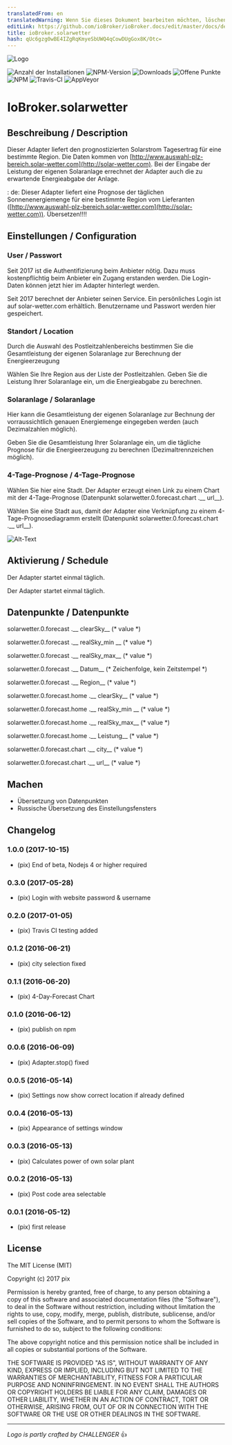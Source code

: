 ```yaml
---
translatedFrom: en
translatedWarning: Wenn Sie dieses Dokument bearbeiten möchten, löschen Sie bitte das Feld "translationsFrom". Andernfalls wird dieses Dokument automatisch erneut übersetzt
editLink: https://github.com/ioBroker/ioBroker.docs/edit/master/docs/de/adapterref/iobroker.solarwetter/README.md
title: ioBroker.solarwetter
hash: qUc6gzg0wBE4IZgRqKmyeSbUWQ4qCowDUgGox8K/Otc=
---
```

![Logo](../../../en/adapterref/iobroker.solarwetter/admin/solarwetter.png)

![Anzahl der Installationen](http://iobroker.live/badges/solarwetter-stable.svg)
![NPM-Version](http://img.shields.io/npm/v/iobroker.solarwetter.svg)
![Downloads](https://img.shields.io/npm/dm/iobroker.solarwetter.svg)
![Offene Punkte](http://githubbadges.herokuapp.com/Pix---/ioBroker.solarwetter/issues.svg)
![NPM](https://nodei.co/npm/iobroker.solarwetter.png?downloads=true)
![Travis-CI](http://img.shields.io/travis/Pix---/ioBroker.solarwetter/master.svg)
![AppVeyor](https://ci.appveyor.com/api/projects/status/github/Pix---/ioBroker.solarwetter?branch=master&svg=true)

# IoBroker.solarwetter
## Beschreibung / Description
Dieser Adapter liefert den prognostizierten Solarstrom Tagesertrag für eine bestimmte Region. Die Daten kommen von [http://www.auswahl-plz-bereich.solar-wetter.com](http://solar-wetter.com).
Bei der Eingabe der Leistung der eigenen Solaranlage errechnet der Adapter auch die zu erwartende Energieabgabe der Anlage.

: de: Dieser Adapter liefert eine Prognose der täglichen Sonnenenergiemenge für eine bestimmte Region vom Lieferanten ([http://www.auswahl-plz-bereich.solar-wetter.com](http://solar-wetter.com)).
Übersetzen!!!!

## Einstellungen / Configuration
### User / Passwort
Seit 2017 ist die Authentifizierung beim Anbieter nötig. Dazu muss kostenpflichtig beim Anbieter ein Zugang erstanden werden. Die Login-Daten können jetzt hier im Adapter hinterlegt werden.

Seit 2017 berechnet der Anbieter seinen Service. Ein persönliches Login ist auf solar-wetter.com erhältlich. Benutzername und Passwort werden hier gespeichert.

### Standort / Location
Durch die Auswahl des Postleitzahlenbereichs bestimmen Sie die Gesamtleistung der eigenen Solaranlage zur Berechnung der Energieerzeugung

Wählen Sie Ihre Region aus der Liste der Postleitzahlen.
Geben Sie die Leistung Ihrer Solaranlage ein, um die Energieabgabe zu berechnen.

### Solaranlage / Solaranlage
Hier kann die Gesamtleistung der eigenen Solaranlage zur Bechnung der vorraussichtlich genauen Energiemenge eingegeben werden (auch Dezimalzahlen möglich).

Geben Sie die Gesamtleistung Ihrer Solaranlage ein, um die tägliche Prognose für die Energieerzeugung zu berechnen (Dezimaltrennzeichen möglich).

### 4-Tage-Prognose / 4-Tage-Prognose
Wählen Sie hier eine Stadt. Der Adapter erzeugt einen Link zu einem Chart mit der 4-Tage-Prognose (Datenpunkt solarwetter.0.forecast.chart .__ url__).

Wählen Sie eine Stadt aus, damit der Adapter eine Verknüpfung zu einem 4-Tage-Prognosediagramm erstellt (Datenpunkt solarwetter.0.forecast.chart .__ url__).

![Alt-Text](../../../en/adapterref/iobroker.solarwetter/img/solarwetterSettingScreenshot.jpg "Screenshot-Einstellungen")

## Aktivierung / Schedule
Der Adapter startet einmal täglich.

Der Adapter startet einmal täglich.

## Datenpunkte / Datenpunkte
solarwetter.0.forecast .__ clearSky__ (* value *)

solarwetter.0.forecast .__ realSky_min __ (* value *)

solarwetter.0.forecast .__ realSky_max__ (* value *)

solarwetter.0.forecast .__ Datum__ (* Zeichenfolge, kein Zeitstempel *)

solarwetter.0.forecast .__ Region__ (* value *)

solarwetter.0.forecast.home .__ clearSky__ (* value *)

solarwetter.0.forecast.home .__ realSky_min __ (* value *)

solarwetter.0.forecast.home .__ realSky_max__ (* value *)

solarwetter.0.forecast.home .__ Leistung__ (* value *)

solarwetter.0.forecast.chart .__ city__ (* value *)

solarwetter.0.forecast.chart .__ url__ (* value *)

## Machen
* Übersetzung von Datenpunkten
* Russische Übersetzung des Einstellungsfensters

## Changelog
### 1.0.0 (2017-10-15)
* (pix) End of beta, Nodejs 4 or higher required

### 0.3.0 (2017-05-28)
* (pix) Login with website password & username  

### 0.2.0 (2017-01-05)
* (pix) Travis CI testing added

### 0.1.2 (2016-06-21)
* (pix) city selection fixed

### 0.1.1 (2016-06-20)
* (pix) 4-Day-Forecast Chart

### 0.1.0 (2016-06-12)
* (pix) publish on npm

### 0.0.6 (2016-06-09)
* (pix) Adapter.stop() fixed

### 0.0.5 (2016-05-14)
* (pix) Settings now show correct location if already defined

### 0.0.4 (2016-05-13)
* (pix) Appearance of settings window

### 0.0.3 (2016-05-13)
* (pix) Calculates power of own solar plant

### 0.0.2 (2016-05-13)
* (pix) Post code area selectable

### 0.0.1 (2016-05-12)
* (pix) first release

## License

The MIT License (MIT)

Copyright (c) 2017 pix

Permission is hereby granted, free of charge, to any person obtaining a copy
of this software and associated documentation files (the "Software"), to deal
in the Software without restriction, including without limitation the rights
to use, copy, modify, merge, publish, distribute, sublicense, and/or sell
copies of the Software, and to permit persons to whom the Software is
furnished to do so, subject to the following conditions:

The above copyright notice and this permission notice shall be included in all
copies or substantial portions of the Software.

THE SOFTWARE IS PROVIDED "AS IS", WITHOUT WARRANTY OF ANY KIND, EXPRESS OR
IMPLIED, INCLUDING BUT NOT LIMITED TO THE WARRANTIES OF MERCHANTABILITY,
FITNESS FOR A PARTICULAR PURPOSE AND NONINFRINGEMENT. IN NO EVENT SHALL THE
AUTHORS OR COPYRIGHT HOLDERS BE LIABLE FOR ANY CLAIM, DAMAGES OR OTHER
LIABILITY, WHETHER IN AN ACTION OF CONTRACT, TORT OR OTHERWISE, ARISING FROM,
OUT OF OR IN CONNECTION WITH THE SOFTWARE OR THE USE OR OTHER DEALINGS IN THE
SOFTWARE.

---
*Logo is partly crafted by CHALLENGER* :+1:
